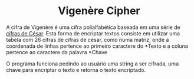 <h1 align="center"> Vigenère Cipher </h1>
<p align="center">  </p>

A cifra de Vigenère é uma cifra polialfabética baseada em uma série de [cifras de César](https://pt.wikipedia.org/wiki/Cifra_de_C%C3%A9sar). Esta forma de encriptar textos consiste em utilizar uma tabela com 26 cifras de cifras de césar, como numa matriz, onde a coordenada de linhas pertence ao primeiro caractere do *Texto e a coluna pertence ao caractere da palavra *Chave

 O programa funciona pedindo ao usuário uma string a ser cifrada, uma chave para encriptar o texto e retorna o texto encriptado. 